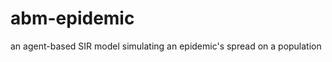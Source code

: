 abm-epidemic
============

an agent-based SIR model simulating an epidemic's spread on a population
